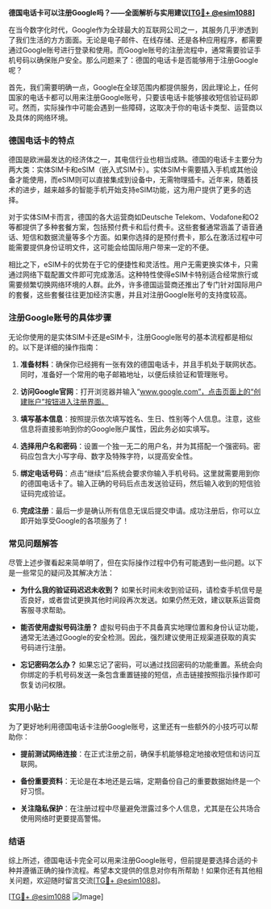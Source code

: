 **德国电话卡可以注册Google吗？——全面解析与实用建议[[TG💪+ @esim1088](https://t.me/s/esim1088)]**

在当今数字化时代，Google作为全球最大的互联网公司之一，其服务几乎渗透到了我们生活的方方面面。无论是电子邮件、在线存储、还是各种应用程序，都需要通过Google账号进行登录和使用。而Google账号的注册流程中，通常需要验证手机号码以确保账户安全。那么问题来了：德国的电话卡是否能够用于注册Google呢？

首先，我们需要明确一点，Google在全球范围内都提供服务，因此理论上，任何国家的电话卡都可以用来注册Google账号，只要该电话卡能够接收短信验证码即可。然而，实际操作中可能会遇到一些障碍，这取决于你的电话卡类型、运营商以及具体的网络环境。

### 德国电话卡的特点

德国是欧洲最发达的经济体之一，其电信行业也相当成熟。德国的电话卡主要分为两大类：实体SIM卡和eSIM（嵌入式SIM卡）。实体SIM卡需要插入手机或其他设备才能使用，而eSIM则可以直接集成到设备中，无需物理插卡。近年来，随着技术的进步，越来越多的智能手机开始支持eSIM功能，这为用户提供了更多的选择。

对于实体SIM卡而言，德国的各大运营商如Deutsche Telekom、Vodafone和O2等都提供了多种套餐方案，包括预付费卡和后付费卡。这些套餐通常涵盖了语音通话、短信和数据流量等多个方面。如果你选择的是预付费卡，那么在激活过程中可能需要提供身份证明文件，这可能会给国际用户带来一定的不便。

相比之下，eSIM卡的优势在于它的便捷性和灵活性。用户无需更换实体卡，只需通过网络下载配置文件即可完成激活。这种特性使得eSIM卡特别适合经常旅行或需要频繁切换网络环境的人群。此外，许多德国运营商还推出了专门针对国际用户的套餐，这些套餐往往更加经济实惠，并且对注册Google账号的支持度较高。

### 注册Google账号的具体步骤

无论你使用的是实体SIM卡还是eSIM卡，注册Google账号的基本流程都是相似的。以下是详细的操作指南：

1. **准备材料**：确保你已经拥有一张有效的德国电话卡，并且手机处于联网状态。同时，准备好一个常用的电子邮箱地址，以便后续验证和管理账号。

2. **访问Google官网**：打开浏览器并输入“www.google.com”，点击页面上的“创建账户”按钮进入注册界面。

3. **填写基本信息**：按照提示依次填写姓名、生日、性别等个人信息。注意，这些信息将直接影响到你的Google账户属性，因此务必如实填写。

4. **选择用户名和密码**：设置一个独一无二的用户名，并为其搭配一个强密码。密码应包含大小写字母、数字及特殊字符，以提高安全性。

5. **绑定电话号码**：点击“继续”后系统会要求你输入手机号码。这里就需要用到你的德国电话卡了。输入正确的号码后点击发送验证码，然后输入收到的短信验证码完成验证。

6. **完成注册**：最后一步是确认所有信息无误后提交申请。成功注册后，你可以立即开始享受Google的各项服务了！

### 常见问题解答

尽管上述步骤看起来简单明了，但在实际操作过程中仍有可能遇到一些问题。以下是一些常见的疑问及其解决方法：

- **为什么我的验证码迟迟未收到？**
  如果长时间未收到验证码，请检查手机信号是否良好，或者尝试更换其他时间段再次发送。如果仍然无效，建议联系运营商客服寻求帮助。

- **能否使用虚拟号码注册？**
  虚拟号码由于不具备真实地理位置和身份认证功能，通常无法通过Google的安全检测。因此，强烈建议使用正规渠道获取的真实号码进行注册。

- **忘记密码怎么办？**
  如果忘记了密码，可以通过找回密码的功能重置。系统会向你绑定的手机号码发送一条包含重置链接的短信，点击链接按照指示操作即可恢复访问权限。

### 实用小贴士

为了更好地利用德国电话卡注册Google账号，这里还有一些额外的小技巧可以帮助你：

- **提前测试网络连接**：在正式注册之前，确保手机能够稳定地接收短信和访问互联网。
  
- **备份重要资料**：无论是在本地还是云端，定期备份自己的重要数据始终是一个好习惯。

- **关注隐私保护**：在注册过程中尽量避免泄露过多个人信息，尤其是在公共场合使用网络时更要提高警惕。

### 结语

综上所述，德国电话卡完全可以用来注册Google账号，但前提是要选择合适的卡种并遵循正确的操作流程。希望本文提供的信息对你有所帮助！如果你还有其他相关问题，欢迎随时留言交流[[TG💪+ @esim1088](https://t.me/s/esim1088)]。

[[TG💪+ @esim1088](https://t.me/s/esim1088) ![Image](https://i.postimg.cc/4NQfJmqS/Snipaste-2025-05-13-00-14-12.png)]